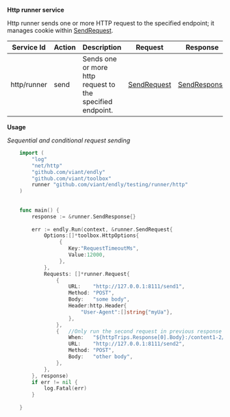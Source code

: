**Http runner service**

Http runner sends one or more HTTP request to the specified endpoint; 
it manages cookie within [SendRequest](service_contract.go).

| Service Id | Action | Description | Request | Response |
| --- | --- | --- | --- | --- |
| http/runner | send | Sends one or more http request to the specified endpoint. | [SendRequest](service_contract.go) | [SendResponse](service_contract.go) |


**Usage**

_Sequential and conditional request sending_

```go
	import (
		"log"
		"net/http"
		"github.com/viant/endly"
		"github.com/viant/toolbox"
		runner "github.com/viant/endly/testing/runner/http"
	)
	
	
	func main() {
        response := &runner.SendResponse{}
        
        err := endly.Run(context, &runner.SendRequest{
            Options:[]*toolbox.HttpOptions{
                 {
                    Key:"RequestTimeoutMs",
                    Value:12000,
                 },	
            },
            Requests: []*runner.Request{
                {
                    URL:    "http://127.0.0.1:8111/send1",
                    Method: "POST",
                    Body:   "some body",
                    Header:http.Header{
                        "User-Agent":[]string{"myUa"},
                    },
                },
                {   //Only run the second request in previous response body contains 'content1-2' fragment
                    When:   "${httpTrips.Response[0].Body}:/content1-2/",
                    URL:    "http://127.0.0.1:8111/send2",
                    Method: "POST",
                    Body:   "other body",
                },
            },
        }, response)
        if err != nil {
            log.Fatal(err)
        }
        
    }

```




